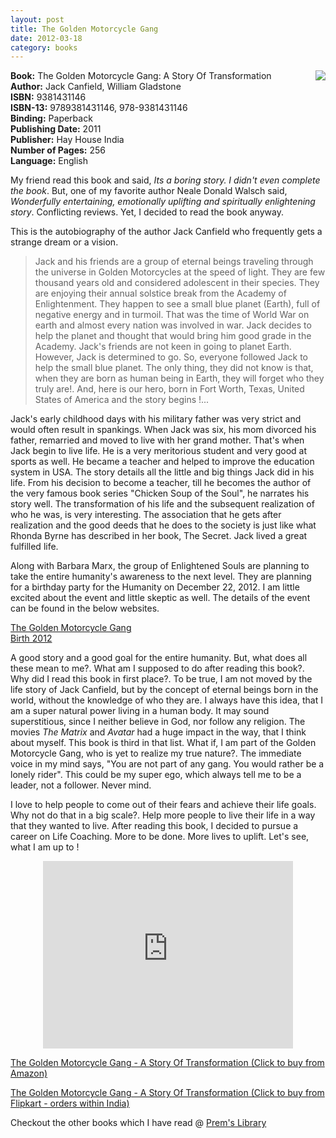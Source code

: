 ```yaml
---
layout: post
title: The Golden Motorcycle Gang
date: 2012-03-18
category: books
---
```


<img style="clear: right; float: right; margin-bottom: 1em; margin-left: 1em;" 
src="{{site.img-url}}/the-golden-motorcycle-gang-jack-canfield.jpg"/>   

**Book:** The Golden Motorcycle Gang: A Story Of Transformation  
**Author:** Jack Canfield, William Gladstone  
**ISBN:** 9381431146  
**ISBN-13:** 9789381431146, 978-9381431146  
**Binding:** Paperback  
**Publishing Date:** 2011  
**Publisher:** Hay House India  
**Number of Pages:** 256  
**Language:** English  
  
My friend read this book and said, *Its a boring story. I didn't even complete the book*. But, one of my favorite author Neale Donald Walsch said, *Wonderfully entertaining, emotionally uplifting and spiritually enlightening story*. Conflicting reviews. Yet, I decided to read the book anyway.  
  
This is the autobiography of the author Jack Canfield who frequently gets a strange dream or a vision.  

> Jack and his friends are a group of eternal beings traveling through the universe in Golden Motorcycles at the speed of light. They are few thousand years old and considered adolescent in their species. They are enjoying their annual solstice break from the Academy of Enlightenment. They happen to see a small blue planet (Earth), full of negative energy and in turmoil. That was the time of World War on earth and almost every nation was involved in war. Jack decides to help the planet and thought that would bring him good grade in the Academy. Jack's friends are not keen in going to planet Earth. However, Jack is determined to go. So, everyone followed Jack to help the small blue planet. The only thing, they did not know is that, when they are born as human being in Earth, they will forget who they truly are!. And, here is our hero, born in Fort Worth, Texas, United States of America and the story begins !...  
  
Jack's early childhood days with his military father was very strict and would often result in spankings. When Jack was six, his mom divorced his father, remarried and moved to live with her grand mother. That's when Jack begin to live life. He is a very meritorious student and very good at sports as well. He became a teacher and helped to improve the education system in USA. The story details all the little and big things Jack did in his life. From his decision to become a teacher, till he becomes the author of the very famous book series "Chicken Soup of the Soul", he narrates his story well. The transformation of his life and the subsequent realization of who he was, is very interesting. The association that he gets after realization and the good deeds that he does to the society is just like what Rhonda Byrne has described in her book, The Secret. Jack lived a great fulfilled life.  
  
Along with Barbara Marx, the group of Enlightened Souls are planning to take the entire humanity's awareness to the next level. They are planning for a birthday party for the Humanity on December 22, 2012. I am little excited about the event and little skeptic as well. The details of the event can be found in the below websites.  
  
[The Golden Motorcycle Gang](http://www.goldenmotorcyclegang.com/)  
[Birth 2012](http://www.birth2012.com/main.html)  
  
A good story and a good goal for the entire humanity. But, what does all these mean to me?. What am I supposed to do after reading this book?. Why did I read this book in first place?. To be true, I am not moved by the life story of Jack Canfield, but by the concept of eternal beings born in the world, without the knowledge of who they are. I always have this idea, that I am a super natural power living in a human body. It may sound superstitious, since I neither believe in God, nor follow any religion. The movies *The Matrix* and *Avatar* had a huge impact in the way, that I think about myself. This book is third in that list. What if, I am part of the Golden Motorcycle Gang, who is yet to realize my true nature?. The immediate voice in my mind says, "You are not part of any gang. You would rather be a lonely rider". This could be my super ego, which always tell me to be a leader, not a follower. Never mind.  
  
I love to help people to come out of their fears and achieve their life goals. Why not do that in a big scale?. Help more people to live their life in a way that they wanted to live. After reading this book, I decided to pursue a career on Life Coaching. More to be done. More lives to uplift. Let's see, what I am up to !  
  
<div style="text-align: center;">
<iframe allowfullscreen="" frameborder="0" height="300" mozallowfullscreen="" src="http://player.vimeo.com/video/26229424?title=0&byline=0&portrait=0" webkitallowfullscreen="" width="400"></iframe>
</div>
  
[The Golden Motorcycle Gang - A Story Of Transformation (Click to buy from Amazon)](http://www.amazon.com/gp/product/1401936199/ref=as_li_qf_sp_asin_il_tl?ie=UTF8&tag=booiverea-20&linkCode=as2&camp=1789&creative=9325&creativeASIN=1401936199)  
  

[The Golden Motorcycle Gang - A Story Of Transformation (Click to buy from Flipkart - orders within India)](http://www.flipkart.com/golden-motorcycle-gang-9381431146/p/itmd36d4dzmjfmvg?pid=9789381431146&affid=INPremkblo)  

Checkout the other books which I have read @ [Prem's Library]({{site.url}}/books/)  

